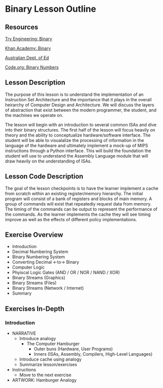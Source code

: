 # Binary Lesson Outline

## Resources
[Try Engineering: Binary](https://tryengineering.org/wp-content/uploads/binary_0.pdf)

[Khan Academy: Binary](https://www.khanacademy.org/computing/computers-and-internet/xcae6f4a7ff015e7d:digital-information/xcae6f4a7ff015e7d:binary-numbers/a/bits-and-binary)

[Australian Dept. of Ed](https://www.digitaltechnologieshub.edu.au/teachers/lesson-ideas/introduction-to-binary)

[Code.org: Binary Numbers](https://curriculum.code.org/csp-18/unit1/5/)

## Lesson Description

The purpose of this lesson is to understand the implementation of an Instruction Set Architecture and the importance that it plays in the overall heirarchy of Computer Design and Architecture. We will discuss the layers of abstraction that exist between the modern programmer, the student, and the machines we operate on.

The lesson will begin with an introduction to several common ISAs and dive into their binary structures. The first half of the lesson will focus heavily on theory and the ability to conceptualize hardware/software interface. The student will be able to visualalize the processing of information in the language of the hardware and ultimately implement a mock-up of MIPS instructions through a Python interface. This will build the foundation the student will use to understand the Assembly Language module that will draw heavily on the understanding of ISAs.

## Lesson Code Description

The goal of the lesson checkpoints is to have the learner implement a cache from scratch within an existing register/memory hierarchy. The initial program will consist of a bank of registers and blocks of main memory. A group of commands will exist that repeatedly request data from memory. The timing of the commands can be output to represent the performance of the commands. As the learner implements the cache they will see timing improve as well as the effects of different policy implementations.

## Exercise Overview

- Introduction
- Decimal Numbering System
- Binary Numbering System
- Converting Decimal <-to-> Binary
- Computer Logic
- Phyiscal Logic Gates (AND / OR / NOR / NAND / XOR)
- Binary Streams (Graphics)
- Binary Streams (Files)
- Binary Streams (Network / Internet)
- Summary

## Exercises In-Depth

### Introduction
- NARRATIVE
  - Introduce analogy
    - The Computer Hamburger
      - Outer buns (Hardware, User Programs)
      - Inners (ISAs, Assembly, Compilers, High-Level Languages)
  - Introduce cache using analogy
  - Summarize lesson/exercises
- Instructions
  - Move to the next exercise
- ARTWORK: Hamburger Analogy